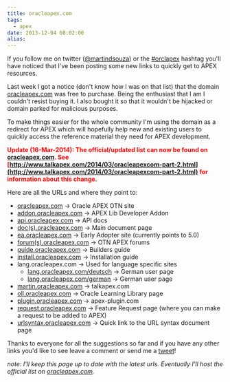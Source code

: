 ```yaml
---
title: oracleapex.com
tags:
  - apex
date: 2013-12-04 08:02:00
alias:
---
```


If you follow me on twitter ([@martindsouza](https://twitter.com/martindsouza)) or the [#orclapex](https://twitter.com/search?q=%23orclapex&amp;src=typd) hashtag you'll have noticed that I've been posting some new links to quickly get to APEX resources.

Last week I got a notice (don't know how I was on that list) that the domain [oracleapex.com](http://oracleapex.com/) was free to purchase. Being the enthusiast that I am I couldn't resist buying it. I also bought it so that it wouldn't be hijacked or domain parked for malicious purposes.

To make things easier for the whole community I'm using the domain as a redirect for APEX which will hopefully help new and existing users to quickly access the reference material they need for APEX development.

**<span style="color: red;">Update (16-Mar-2014): The official/updated list can now be found on [oracleapex.com](http://oracleapex.com/). See [http://www.talkapex.com/2014/03/oracleapexcom-part-2.html](http://www.talkapex.com/2014/03/oracleapexcom-part-2.html) for information about this change.</span>**

Here are all the URLs and where they point to:

* [oracleapex.com](http://oracleapex.com/) -> Oracle APEX OTN site
* [addon.oracleapex.com](http://addon.oracleapex.com/) -> APEX Lib Developer Addon
* [api.oracleapex.com](http://api.oracleapex.com/) -> API docs
* [doc(s).oracleapex.com](http://docs.oracleapex.com/) -> Main document page
* [ea.oracleapex.com](http://ea.oracleapex.com/) -> Early Adopter site (currently points to 5.0)
* [forum(s).oracleapex.com](http://forums.oracleapex.com/) -> OTN APEX forums
* [guide.oracleapex.com](http://guide.oracleapex.com/) -> Builders guide
* [install.oracleapex.com](http://install.oracleapex.com/) -> Installation guide
* lang.oracleapex.com -> Used for language specific sites
  * [lang.oracleapex.com/deutsch](http://lang.oracleapex.com/deutsch) -> German user page
  * [lang.oracleapex.com/german](http://lang.oracleapex.com/german) -> German user page
* [martin.oracleapex.com](http://martin.oracleapex.com/) -> talkapex.com
* [oll.oracleapex.com](http://oll.oracleapex.com/) -> Oracle Learning Library page
* [plugin.oracleapex.com](http://plugin.oracleapex.com/) -> apex-plugin.com
* [request.oracleapex.com](http://request.oracleapex.com/) -> Feature Request page (where you can make a request to be added to APEX)
* [urlsyntax.oracleapex.com](http://urlsyntax.oracleapex.com/) -> Quick link to the URL syntax document page

Thanks to everyone for all the suggestions so far and if you have any other links you'd like to see leave a comment or send me a [tweet](https://twitter.com/martindsouza)!

_note: I'll keep this page up to date with the latest urls. Eventually I'll host the official list on [oracleapex.com](http://oracleapex.com/)._
